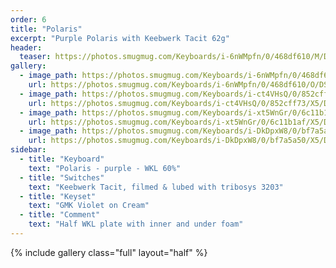```yaml
---
order: 6
title: "Polaris"
excerpt: "Purple Polaris with Keebwerk Tacit 62g"
header:
  teaser: https://photos.smugmug.com/Keyboards/i-6nWMpfn/0/468df610/M/DSC_0192-M.jpg
gallery:
  - image_path: https://photos.smugmug.com/Keyboards/i-6nWMpfn/0/468df610/M/DSC_0192-M.jpg
    url: https://photos.smugmug.com/Keyboards/i-6nWMpfn/0/468df610/O/DSC_0192.jpg
  - image_path: https://photos.smugmug.com/Keyboards/i-ct4VHsQ/0/852cff73/M/DSC_0196-M.jpg
    url: https://photos.smugmug.com/Keyboards/i-ct4VHsQ/0/852cff73/X5/DSC_0196-X5.jpg
  - image_path: https://photos.smugmug.com/Keyboards/i-xt5WnGr/0/6c11b1af/M/DSC_0220-M.jpg
    url: https://photos.smugmug.com/Keyboards/i-xt5WnGr/0/6c11b1af/X5/DSC_0220-X5.jpg
  - image_path: https://photos.smugmug.com/Keyboards/i-DkDpxW8/0/bf7a5a50/M/DSC_0206-M.jpg
    url: https://photos.smugmug.com/Keyboards/i-DkDpxW8/0/bf7a5a50/X5/DSC_0206-X5.jpg
sidebar:
  - title: "Keyboard"
    text: "Polaris - purple - WKL 60%"
  - title: "Switches"
    text: "Keebwerk Tacit, filmed & lubed with tribosys 3203"
  - title: "Keyset"
    text: "GMK Violet on Cream"
  - title: "Comment"
    text: "Half WKL plate with inner and under foam"
---
```


{% include gallery class="full" layout="half" %}
